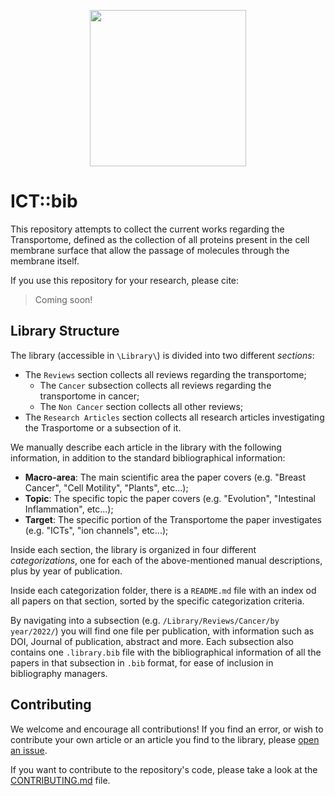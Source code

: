 <p align="center">
    <img src="./code/logo-small.png" width = 250>
</p>

# ICT::bib

This repository attempts to collect the current works regarding the Transportome, defined as the collection of all proteins present in the cell membrane surface that allow the passage of molecules through the membrane itself.

If you use this repository for your research, please cite:

> Coming soon!

## Library Structure

The library (accessible in `\Library\`) is divided into two different *sections*:
- The `Reviews` section collects all reviews regarding the transportome;
  - The `Cancer` subsection collects all reviews regarding the transportome in cancer;
  - The `Non Cancer` section collects all other reviews;
- The `Research Articles` section collects all research articles investigating the Trasportome or a subsection of it.

We manually describe each article in the library with the following information, in addition to the standard bibliographical information:
- **Macro-area**: The main scientific area the paper covers (e.g. "Breast Cancer", "Cell Motility", "Plants", etc...);
- **Topic**: The specific topic the paper covers (e.g. "Evolution", "Intestinal Inflammation", etc...);
- **Target**: The specific portion of the Transportome the paper investigates (e.g. "ICTs", "ion channels", etc...);

Inside each section, the library is organized in four different *categorizations*, one for each of the above-mentioned manual descriptions, plus by year of publication.

Inside each categorization folder, there is a `README.md` file with an index od all papers on that section, sorted by the specific categorization criteria.

By navigating into a subsection (e.g. `/Library/Reviews/Cancer/by year/2022/`) you will find one file per publication, with information such as DOI, Journal of publication, abstract and more.
Each subsection also contains one `.library.bib` file with the bibliographical information of all the papers in that subsection in `.bib` format, for ease of inclusion in bibliography managers.

## Contributing
We welcome and encourage all contributions! If you find an error, or wish to contribute your own article or an article you find to the library, please [open an issue](https://github.com/CMA-Lab/ICT.bib/issues/new/choose).

If you want to contribute to the repository's code, please take a look at the [CONTRIBUTING.md](https://github.com/CMA-Lab/ICT.bib/blob/main/CONTRIBUTING.md) file.
